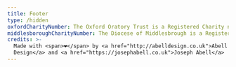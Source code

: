 ```yaml
---
title: Footer
type: /hidden
oxfordCharityNumber: The Oxford Oratory Trust is a Registered Charity number 1018455
middlesboroughCharityNumber: The Diocese of Middlesbrough is a Registered Charity number 233748
credits: >-
  Made with <span>❤</span> by <a href="http://abelldesign.co.uk">Abell
  Design</a> and <a href="https://josephabell.co.uk">Joseph Abell</a>
---
```


